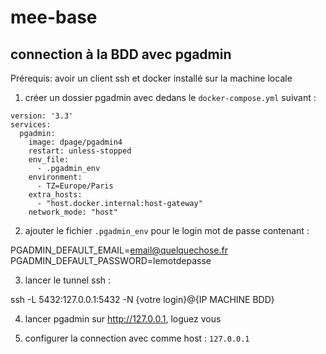 # mee-base

## connection à la BDD avec pgadmin


Prérequis: avoir un client ssh et docker installé sur la machine locale

1. créer un dossier pgadmin avec dedans le `docker-compose.yml` suivant :

```
version: '3.3'
services:
  pgadmin:
    image: dpage/pgadmin4
    restart: unless-stopped
    env_file:
      - .pgadmin_env
    environment:
      - TZ=Europe/Paris
    extra_hosts:
      - "host.docker.internal:host-gateway"
    network_mode: "host"
```

2. ajouter le fichier `.pgadmin_env` pour le  login mot de passe contenant : 

PGADMIN_DEFAULT_EMAIL=email@quelquechose.fr
PGADMIN_DEFAULT_PASSWORD=lemotdepasse


3. lancer le tunnel ssh :

ssh -L 5432:127.0.0.1:5432 -N {votre login}@{IP MACHINE BDD}

4. lancer pgadmin sur http://127.0.0.1, loguez vous 

5. configurer la connection avec comme host : `127.0.0.1` 


